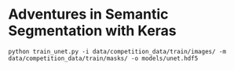 # Adventures in Semantic Segmentation with Keras

```
python train_unet.py -i data/competition_data/train/images/ -m data/competition_data/train/masks/ -o models/unet.hdf5
```